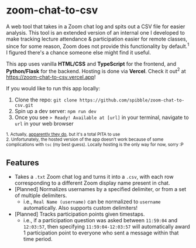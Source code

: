 # zoom-chat-to-csv
A web tool that takes in a Zoom chat log and spits out a CSV file for easier analysis. This tool is an extended version of an internal one I developed to make tracking lecture attendance & participation easier for remote classes, since for some reason, Zoom does not provide this functionality by default.<sup>1</sup> I figured there's a chance someone else might find it useful.

This app uses vanilla **HTML/CSS** and **TypeScript** for the frontend, and **Python/Flask** for the backend. Hosting is done via **Vercel**. Check it out<sup>2</sup> at https://zoom-chat-to-csv.vercel.app!

If you would like to run this app locally:
  1. Clone the repo: `git clone https://github.com/spibble/zoom-chat-to-csv.git`
  3. Spin up a dev server: `npm run dev`
  4. Once you see `> Ready! Available at [url]` in your terminal, navigate to `url` in your web browser

<sub>1. Actually, [apparently they do](https://www.reddit.com/r/Zoom/comments/10k8og1/exporting_channel_chat_history_to_csv_no_longer/), but it's a total PITA to use</sub>\
<sub>2. Unfortunately, the hosted version of the app doesn't work because of some complications with `tsc` (my best guess). Locally hosting is the only way for now, sorry :P</sub>

## Features
- Takes a `.txt` Zoom chat log and turns it into a `.csv`, with each row corresponding to a different Zoom display name present in chat.
- [Planned] Normalizes usernames by a specified delimiter, or from a set of multiple delimiters.
  - i.e., `Real Name (username)` can be normalized to `username` automatically. Also supports custom delimiters!
- [Planned] Tracks participation points given timestaps.
  - i.e., if a participation question was asked between `11:59:04` and `12:03:57`, then specifying `11:59:04-12:03:57` will automatically award 1 participation point to everyone who sent a message within that time period.
